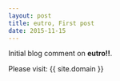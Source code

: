 ```yaml
---
layout: post
title: eutro, First post
date: 2015-11-15
---
```


Initial blog comment on **eutro!!**.

Please visit: {{ site.domain }}
